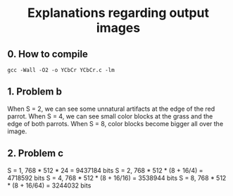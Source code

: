 # <center> Explanations regarding output images

## 0. How to compile

`gcc -Wall -O2 -o YCbCr YCbCr.c -lm`

## 1. Problem b
When S = 2, we can see some unnatural artifacts at the edge of the red parrot.
When S = 4, we can see small color blocks at the grass and the edge of both parrots.
When S = 8, color blocks become bigger all over the image.

## 2. Problem c
S = 1, 768 \* 512 \* 24 = 9437184 bits
S = 2, 768 \* 512 \* (8 + 16/4) = 4718592 bits
S = 4, 768 \* 512 \* (8 + 16/16) = 3538944 bits
S = 8, 768 \* 512 \* (8 + 16/64) = 3244032 bits 

